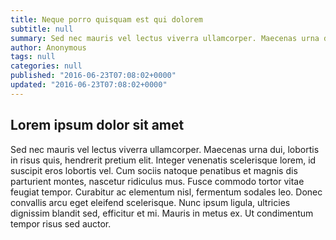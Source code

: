 ```yaml
---
title: Neque porro quisquam est qui dolorem
subtitle: null
summary: Sed nec mauris vel lectus viverra ullamcorper. Maecenas urna dui, lobortis in risus quis, hendrerit pretium elit.
author: Anonymous
tags: null
categories: null
published: "2016-06-23T07:08:02+0000"
updated: "2016-06-23T07:08:02+0000"
---
```


## Lorem ipsum dolor sit amet 

Sed nec mauris vel lectus viverra ullamcorper. Maecenas urna dui, lobortis in
risus quis, hendrerit pretium elit. Integer venenatis scelerisque lorem, id
suscipit eros lobortis vel. Cum sociis natoque penatibus et magnis dis
parturient montes, nascetur ridiculus mus. Fusce commodo tortor vitae feugiat
tempor. Curabitur ac elementum nisl, fermentum sodales leo. Donec convallis
arcu eget eleifend scelerisque. Nunc ipsum ligula, ultricies dignissim blandit
sed, efficitur et mi. Mauris in metus ex. Ut condimentum tempor risus sed
auctor.

<!--
vim:ts=4:sw=4:ai:et:fileencoding=utf8:syntax=markdown
-->

